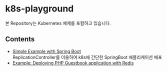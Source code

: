 # k8s-playground

본 Repository는 Kubernetes 예제를 포함하고 있습니다.

## Contents

- [Simple Example with Spring Boot](./simple-example-with-spring-boot/)  
  ReplicationController를 이용하여 k8s에 간단한 SpringBoot 애플리케이션 배포
- [Example: Deploying PHP Guestbook application with Redis](./deploying-php-guestbook-application-with-redis/)
